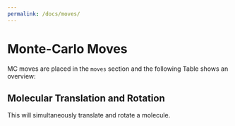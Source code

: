 ```yaml
---
permalink: /docs/moves/
---
```


# Monte-Carlo Moves

MC moves are placed in the `moves` section and the following Table shows an overview:

## Molecular Translation and Rotation

This will simultaneously translate and rotate a molecule.


